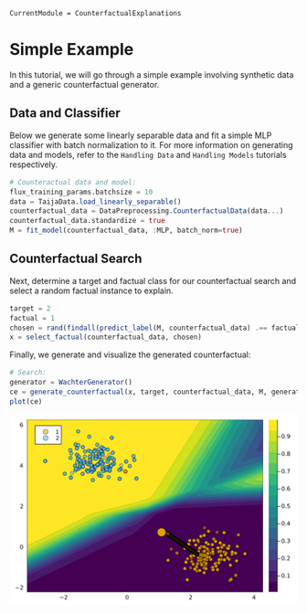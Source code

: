 

``` @meta
CurrentModule = CounterfactualExplanations 
```

# Simple Example

In this tutorial, we will go through a simple example involving synthetic data and a generic counterfactual generator.

## Data and Classifier

Below we generate some linearly separable data and fit a simple MLP classifier with batch normalization to it.
For more information on generating data and models, refer to the `Handling Data` and `Handling Models` tutorials respectively.

``` julia
# Counteractual data and model:
flux_training_params.batchsize = 10
data = TaijaData.load_linearly_separable()
counterfactual_data = DataPreprocessing.CounterfactualData(data...)
counterfactual_data.standardize = true
M = fit_model(counterfactual_data, :MLP, batch_norm=true)
```

## Counterfactual Search

Next, determine a target and factual class for our counterfactual search and select a random factual instance to explain.

``` julia
target = 2
factual = 1
chosen = rand(findall(predict_label(M, counterfactual_data) .== factual))
x = select_factual(counterfactual_data, chosen)
```

Finally, we generate and visualize the generated counterfactual:

``` julia
# Search:
generator = WachterGenerator()
ce = generate_counterfactual(x, target, counterfactual_data, M, generator)
plot(ce)
```

![](simple_example_files/figure-commonmark/cell-5-output-1.svg)
